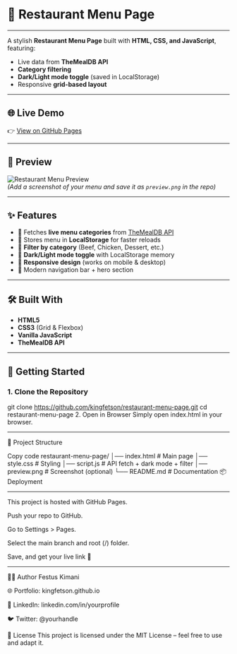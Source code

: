 # 🍴 Restaurant Menu Page

-----

A stylish **Restaurant Menu Page** built with **HTML, CSS, and JavaScript**, featuring:  
- Live data from **TheMealDB API**  
- **Category filtering**  
- **Dark/Light mode toggle** (saved in LocalStorage)  
- Responsive **grid-based layout**  

---

## 🌐 Live Demo
👉 [View on GitHub Pages](https://kingfetson.github.io/restaurant-menu-page/)

---

## 📸 Preview
![Restaurant Menu Preview](preview.png)  
*(Add a screenshot of your menu and save it as `preview.png` in the repo)*

---

## ✨ Features
- 📂 Fetches **live menu categories** from [TheMealDB API](https://www.themealdb.com/api.php)  
- 💾 Stores menu in **LocalStorage** for faster reloads  
- 🔎 **Filter by category** (Beef, Chicken, Dessert, etc.)  
- 🌙 **Dark/Light mode toggle** with LocalStorage memory  
- 📱 **Responsive design** (works on mobile & desktop)  
- 🎨 Modern navigation bar + hero section  

---

## 🛠️ Built With
- **HTML5**
- **CSS3** (Grid & Flexbox)
- **Vanilla JavaScript**
- **TheMealDB API**

---

## 🚀 Getting Started

### 1. Clone the Repository

git clone https://github.com/kingfetson/restaurant-menu-page.git
cd restaurant-menu-page
2. Open in Browser
Simply open index.html in your browser.

-----
📂 Project Structure

Copy code
restaurant-menu-page/
│── index.html       # Main page
│── style.css        # Styling
│── script.js        # API fetch + dark mode + filter
│── preview.png      # Screenshot (optional)
└── README.md        # Documentation
📦 Deployment

----

This project is hosted with GitHub Pages.

Push your repo to GitHub.

Go to Settings > Pages.

Select the main branch and root (/) folder.

Save, and get your live link 🎉

----
👨‍💻 Author
Festus Kimani

🌐 Portfolio: kingfetson.github.io

💼 LinkedIn: linkedin.com/in/yourprofile

🐦 Twitter: @yourhandle

📜 License
This project is licensed under the MIT License – feel free to use and adapt it.
